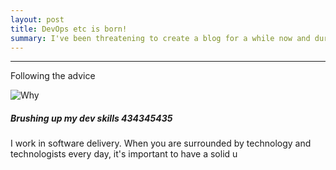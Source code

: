 ```yaml
---
layout: post
title: DevOps etc is born!
summary: I've been threatening to create a blog for a while now and during a quiet moment  over the Christmas period, finally got round to getting things up and running.  I've just started a new role as Devops Adoption Manager and my blog will be focussed on all things technology and software delivery.
---
```


<hr class="separator" >

Following the advice

<img src="https://robertdpowell.github.io/rp_blog/img/why.png" alt="Why" class="blog-image" />


##### Brushing up my dev skills 434345435
I work in software delivery. When you are surrounded by technology and technologists every day, it's important to have a solid u
